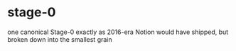 # stage-0
one canonical Stage-0 exactly as 2016-era Notion would have shipped, but broken down into the smallest grain
